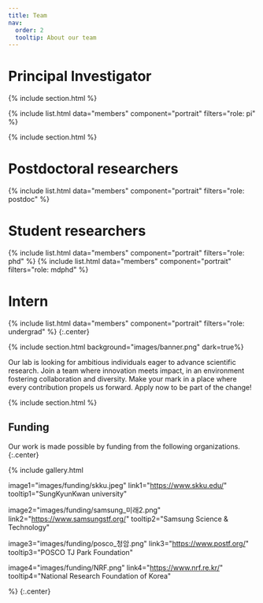 ```yaml
---
title: Team
nav:
  order: 2
  tooltip: About our team
---
```


# <i class="fas fa-microscope"></i> **Principal Investigator**
{% include section.html %}

{%
  include list.html
  data="members"
  component="portrait"
  filters="role: pi"
%}

{% include section.html %}

# <i class="fas fa-microscope"></i> **Postdoctoral researchers**
{%
  include list.html
  data="members"
  component="portrait"
  filters="role: postdoc"
%}

# <i class="fas fa-users"></i> **Student researchers**
{%
  include list.html
  data="members"
  component="portrait"
  filters="role: phd"
%}
{%
  include list.html
  data="members"
  component="portrait"
  filters="role: mdphd"
%}

# <i class="fas fa-users"></i> **Intern**
{%
  include list.html
  data="members"
  component="portrait"
  filters="role: undergrad"
%}
{:.center}

{% include section.html background="images/banner.png" dark=true%}

Our lab is looking for ambitious individuals eager to advance scientific research. Join a team where innovation meets impact, in an environment fostering collaboration and diversity. Make your mark in a place where every contribution propels us forward. Apply now to be part of the change!

{% include section.html %}

## **Funding**

Our work is made possible by funding from the following organizations.
{:.center}

{%
  include gallery.html

  image1="images/funding/skku.jpeg"
  link1="https://www.skku.edu/"
  tooltip1="SungKyunKwan university"
  
  image2="images/funding/samsung_미래2.png"
  link2="https://www.samsungstf.org/"
  tooltip2="Samsung Science & Technology"

  image3="images/funding/posco_청암.png"
  link3="https://www.postf.org/"
  tooltip3="POSCO TJ Park Foundation"

  image4="images/funding/NRF.png"
  link4="https://www.nrf.re.kr/"
  tooltip4="National Research Foundation of Korea"

%}
{:.center}
